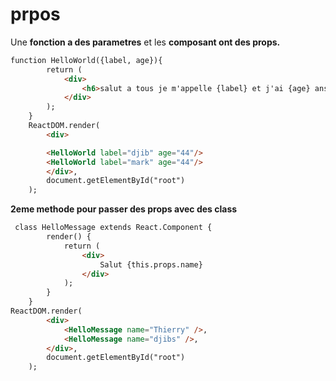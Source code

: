 # prpos

Une **fonction a des parametres** et les **composant ont des props.**

```html
function HelloWorld({label, age}){
        return (
            <div>
                <h6>salut a tous je m'appelle {label} et j'ai {age} ans </h6>
            </div>
        );
    }
    ReactDOM.render(
        <div>

        <HelloWorld label="djib" age="44"/>
        <HelloWorld label="mark" age="44"/>
        </div>,
        document.getElementById("root")
    );
```
**2eme methode pour passer des props avec des class**

```html
 class HelloMessage extends React.Component {
        render() {
            return (
                <div>
                    Salut {this.props.name}
                </div>
            );
        }
    }
ReactDOM.render(
        <div>
            <HelloMessage name="Thierry" />,
            <HelloMessage name="djibs" />,
        </div>,
        document.getElementById("root")
    );
``` 


